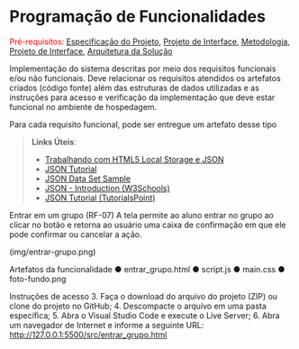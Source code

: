 # Programação de Funcionalidades

<span style="color:red">Pré-requisitos: <a href="2-Especificação do Projeto.md"> Especificação do Projeto</a></span>, <a href="3-Projeto de Interface.md"> Projeto de Interface</a>, <a href="4-Metodologia.md"> Metodologia</a>, <a href="3-Projeto de Interface.md"> Projeto de Interface</a>, <a href="5-Arquitetura da Solução.md"> Arquitetura da Solução</a>

Implementação do sistema descritas por meio dos requisitos funcionais e/ou não funcionais. Deve relacionar os requisitos atendidos os artefatos criados (código fonte) além das estruturas de dados utilizadas e as instruções para acesso e verificação da implementação que deve estar funcional no ambiente de hospedagem.

Para cada requisito funcional, pode ser entregue um artefato desse tipo

> **Links Úteis**:
>
> - [Trabalhando com HTML5 Local Storage e JSON](https://www.devmedia.com.br/trabalhando-com-html5-local-storage-e-json/29045)
> - [JSON Tutorial](https://www.w3resource.com/JSON)
> - [JSON Data Set Sample](https://opensource.adobe.com/Spry/samples/data_region/JSONDataSetSample.html)
> - [JSON - Introduction (W3Schools)](https://www.w3schools.com/js/js_json_intro.asp)
> - [JSON Tutorial (TutorialsPoint)](https://www.tutorialspoint.com/json/index.htm)

Entrar em um grupo (RF-07)
A tela permite ao aluno entrar no grupo ao clicar no botão e retorna ao usuário uma caixa de confirmação em que ele pode confirmar ou cancelar a ação.

(img/entrar-grupo.png)

Artefatos da funcionalidade
● entrar_grupo.html
● script.js
● main.css
● foto-fundo.png

Instruções de acesso
3. Faça o download do arquivo do projeto (ZIP) ou clone do projeto no GitHub;
4. Descompacte o arquivo em uma pasta específica;
5. Abra o Visual Studio Code e execute o Live Server;
6. Abra um navegador de Internet e informe a seguinte URL:
http://127.0.0.1:5500/src/entrar_grupo.html
